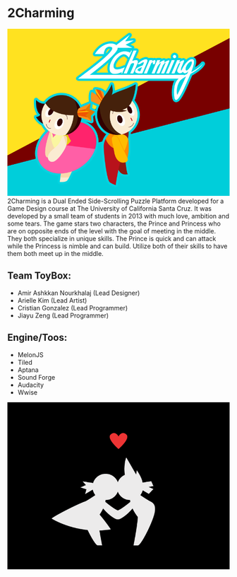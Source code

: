 # 2Charming
![alt tag](https://github.com/CGTheLegend/2Charming/blob/master/data/img/sprite/TitleLogo.png)
2Charming is a Dual Ended Side-Scrolling Puzzle Platform developed for a Game Design course at The University of California Santa Cruz. It was developed by a small team of students in 2013 with much love, ambition and some tears. The game stars two characters, the Prince and Princess who are on opposite ends of the level with the goal of meeting in the middle. They both specialize in unique skills. The Prince is quick and can attack while the Princess is nimble and can build. Utilize both of their skills to have them both meet up in the middle. 

## Team ToyBox:

* Amir Ashkkan Nourkhalaj 	(Lead Designer)
* Arielle Kim 			(Lead Artist)
* Cristian Gonzalez 		(Lead Programmer)
* Jiayu Zeng 			(Lead Programmer)



## Engine/Toos:
* MelonJS
* Tiled
* Aptana
* Sound Forge
* Audacity
* Wwise

![alt tag](https://github.com/CGTheLegend/2Charming/blob/master/data/img/sprite/kissinglogo.png)